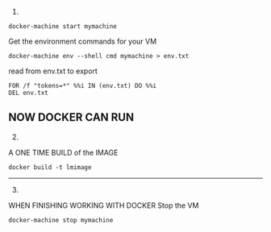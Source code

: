 1.
```{r, engine='bash', count_lines}
docker-machine start mymachine
```
Get the environment commands for your  VM

```{r, engine='bash', count_lines}
docker-machine env --shell cmd mymachine > env.txt
```
read from env.txt to export
```{r, engine='bash', count_lines}
FOR /f "tokens=*" %%i IN (env.txt) DO %%i
DEL env.txt
```
NOW DOCKER CAN RUN
-----------------------
2.
A ONE TIME BUILD of the IMAGE
```{r, engine='bash', count_lines}
docker build -t lmimage
```
-----------------------
3.
WHEN FINISHING WORKING WITH DOCKER
Stop the VM
```{r, engine='bash', count_lines}
docker-machine stop mymachine
```
